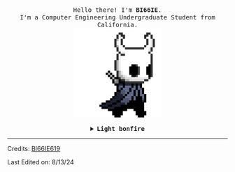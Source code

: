 <p align="center">
  <br>
  <samp>
    Hello there! I'm <b><a rel="nofollow noopener noreferrer" >BI66IE</a></b>.
    <br>I'm a Computer Engineering Undergraduate Student from California.<br>

</samp>

  <img src="https://raw.githubusercontent.com/TanZng/TanZng/master/assets/hollor_knight3.gif" width="200"/>

</p>


<details align="center">

<summary> <b> <samp> Light bonfire </samp></b></summary>
<samp>
 <b><h2 style="color: #fc6203">B O N F I R E &nbsp; L I T !</h2> </b>

<img src="https://raw.githubusercontent.com/TanZng/TanZng/master/assets/bonefire.gif" width="200"/>

Current Project: <a href="https://github.com/BI66IE619/Inspect-Element-Developer-Tools">Inspect Element/DevTools For Mobile</a>

<p align="center">
  <a rel="nofollow noopener noreferrer" target="_blank" href="">
  <img src="https://raw.githubusercontent.com/TanZng/TanZng/master/assets/linkedin.png" width="30px" alt="LinkedIn"></a>
  &nbsp; 
  &nbsp;
  <a rel="nofollow noopener noreferrer" target="_blank" href="">
  <img src="https://raw.githubusercontent.com/TanZng/TanZng/master/assets/twitter.png" width="30px" alt="Twitter"></a>
  &nbsp; 
  &nbsp;
    <a rel="nofollow noopener noreferrer" target="_blank" href="">
  <img src="https://raw.githubusercontent.com/TanZng/TanZng/master/assets/youtube.png" width="30px" alt="YouTube"></a>
  &nbsp;
  &nbsp;
  <a rel="nofollow noopener noreferrer" target="_blank" href="">
  <img src="https://raw.githubusercontent.com/TanZng/TanZng/master/assets/estus_flask.png" width="23px" alt="Secret"></a>
</p> 


</samp>
</details>

----
Credits: [BI66IE619](https://github.com/BI66IE619)

Last Edited on: 8/13/24
